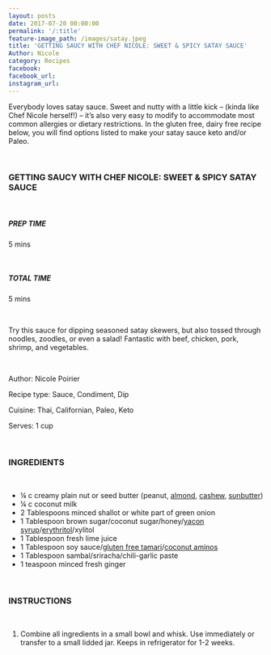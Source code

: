 ```yaml
---
layout: posts
date: 2017-07-20 00:00:00
permalink: '/:title'
feature-image_path: /images/satay.jpeg
title: 'GETTING SAUCY WITH CHEF NICOLE: SWEET & SPICY SATAY SAUCE'
Author: Nicole
category: Recipes
facebook:
facebook_url:
instagram_url:
---
```


Everybody loves satay sauce. Sweet and nutty with a little kick – (kinda like Chef Nicole herself!) – it’s also very easy to modify to accommodate most common allergies or dietary restrictions. In the gluten free, dairy free recipe below, you will find options listed to make your satay sauce keto and/or Paleo.

&nbsp;

### GETTING SAUCY WITH CHEF NICOLE: SWEET & SPICY SATAY SAUCE

&nbsp;

##### PREP TIME

5 mins

&nbsp;

##### TOTAL TIME

5 mins

&nbsp;

Try this sauce for dipping seasoned satay skewers, but also tossed through noodles, zoodles, or even a salad! Fantastic with beef, chicken, pork, shrimp, and vegetables.

&nbsp;

Author: Nicole Poirier

Recipe type: Sauce, Condiment, Dip

Cuisine: Thai, Californian, Paleo, Keto

Serves: 1 cup

&nbsp;

### INGREDIENTS

&nbsp;

* ¼ c creamy plain nut or seed butter (peanut, [almond](https://www.amazon.com/gp/product/B06ZZMW3YL/ref=as_li_tl?ie=UTF8&amp;camp=1789&amp;creative=9325&amp;creativeASIN=B06ZZMW3YL&amp;linkCode=as2&amp;tag=bychefnicole-20&amp;linkId=588c2fe1e58eb95fafe3baff66bc102e), [cashew](https://www.amazon.com/gp/product/B001RPT6O8/ref=as_li_tl?ie=UTF8&amp;camp=1789&amp;creative=9325&amp;creativeASIN=B001RPT6O8&amp;linkCode=as2&amp;tag=bychefnicole-20&amp;linkId=a995b7e471b5048cc04a37989e6ff0f2), [sunbutter](https://www.amazon.com/gp/product/B06XNVG81Y/ref=as_li_tl?ie=UTF8&amp;camp=1789&amp;creative=9325&amp;creativeASIN=B06XNVG81Y&amp;linkCode=as2&amp;tag=bychefnicole-20&amp;linkId=8bd46d58676963afcaf356b1fd306f80))
* ¼ c coconut milk
* 2 Tablespoons minced shallot or white part of green onion
* 1 Tablespoon brown sugar/coconut sugar/honey/[yacon syrup](https://www.amazon.com/gp/product/B00GOFSEGC/ref=as_li_tl?ie=UTF8&amp;camp=1789&amp;creative=9325&amp;creativeASIN=B00GOFSEGC&amp;linkCode=as2&amp;tag=bychefnicole-20&amp;linkId=3ff0729bc456ed5608bf0345cd7e82ca)/[erythritol](https://www.amazon.com/gp/product/B075MGQFF6/ref=as_li_tl?ie=UTF8&amp;camp=1789&amp;creative=9325&amp;creativeASIN=B075MGQFF6&amp;linkCode=as2&amp;tag=bychefnicole-20&amp;linkId=c7992e5201e81ac0b224392c93f50601)/xylitol
* 1 Tablespoon fresh lime juice
* 1 Tablespoon soy sauce/[gluten free tamari](https://www.amazon.com/gp/product/B00MTKNO2K/ref=as_li_tl?ie=UTF8&amp;camp=1789&amp;creative=9325&amp;creativeASIN=B00MTKNO2K&amp;linkCode=as2&amp;tag=bychefnicole-20&amp;linkId=832ee29877e0812fc420e579f8baa8f3)/[coconut aminos](https://www.amazon.com/gp/product/B07DDM5S5X/ref=as_li_tl?ie=UTF8&amp;camp=1789&amp;creative=9325&amp;creativeASIN=B07DDM5S5X&amp;linkCode=as2&amp;tag=bychefnicole-20&amp;linkId=23ba2ad7dd99557744bbc81df867aa24)
* 1 Tablespoon sambal/sriracha/chili-garlic paste
* 1 teaspoon minced fresh ginger

&nbsp;

### INSTRUCTIONS

&nbsp;

1. Combine all ingredients in a small bowl and whisk. Use immediately or transfer to a small lidded jar. Keeps in refrigerator for 1-2 weeks.